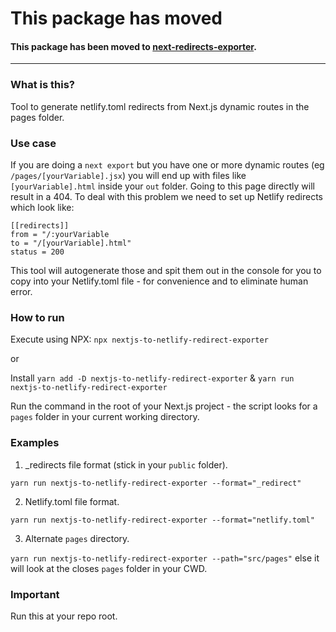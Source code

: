 # This package has moved
#### This package has been moved to [next-redirects-exporter](https://www.npmjs.com/package/next-redirect-exporter).

---

### What is this?
Tool to generate netlify.toml redirects from Next.js dynamic routes in the pages folder.

### Use case 
If you are doing a `next export` but you have one or more dynamic routes (eg `/pages/[yourVariable].jsx`) you will end up with files like `[yourVariable].html` inside your `out` folder. Going to this page directly will result in a 404. To deal with this problem we need to set up Netlify redirects which look like:
```
[[redirects]]
from = "/:yourVariable
to = "/[yourVariable].html"
status = 200
```
This tool will autogenerate those and spit them out in the console for you to copy into your Netlify.toml file - for convenience and to eliminate human error.

### How to run
Execute using NPX: `npx nextjs-to-netlify-redirect-exporter`

or

Install `yarn add -D nextjs-to-netlify-redirect-exporter` &
`yarn run nextjs-to-netlify-redirect-exporter`

Run the command in the root of your Next.js project - the script looks for a `pages` folder in your current working directory.

### Examples

1. _redirects file format (stick in your `public` folder).

`yarn run nextjs-to-netlify-redirect-exporter --format="_redirect"`

2. Netlify.toml file format.

`yarn run nextjs-to-netlify-redirect-exporter --format="netlify.toml"`

3. Alternate `pages` directory.

`yarn run nextjs-to-netlify-redirect-exporter --path="src/pages"` else it will look at the closes `pages` folder in your CWD.

### Important
Run this at your repo root.
